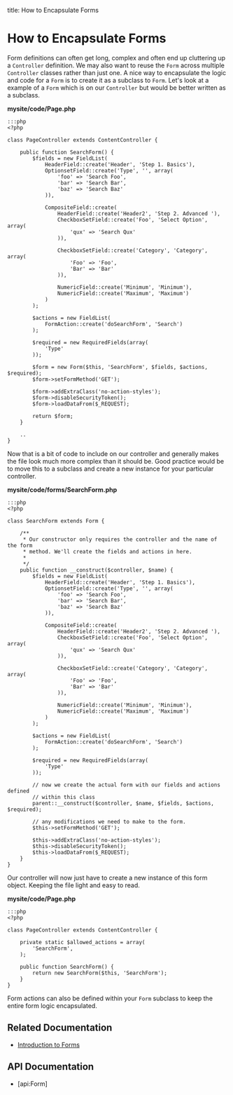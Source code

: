 title: How to Encapsulate Forms

# How to Encapsulate Forms

Form definitions can often get long, complex and often end up cluttering up a `Controller` definition. We may also want
to reuse the `Form` across multiple `Controller` classes rather than just one. A nice way to encapsulate the logic and 
code for a `Form` is to create it as a subclass to `Form`. Let's look at a example of a `Form` which is on our 
`Controller` but would be better written as a subclass.
	
**mysite/code/Page.php**

	:::php
	<?php

	class PageController extends ContentController {
		
		public function SearchForm() {
			$fields = new FieldList(
				HeaderField::create('Header', 'Step 1. Basics'),
				OptionsetField::create('Type', '', array(
					'foo' => 'Search Foo',
					'bar' => 'Search Bar',
					'baz' => 'Search Baz'
				)),

				CompositeField::create(
					HeaderField::create('Header2', 'Step 2. Advanced '),
					CheckboxSetField::create('Foo', 'Select Option', array(
						'qux' => 'Search Qux'
					)),

					CheckboxSetField::create('Category', 'Category', array(
						'Foo' => 'Foo',
						'Bar' => 'Bar'
					)),

					NumericField::create('Minimum', 'Minimum'),
					NumericField::create('Maximum', 'Maximum')
				)
			);
			
			$actions = new FieldList(
				FormAction::create('doSearchForm', 'Search')
			);
			
			$required = new RequiredFields(array(
				'Type'
			));

			$form = new Form($this, 'SearchForm', $fields, $actions, $required);
			$form->setFormMethod('GET');
			
			$form->addExtraClass('no-action-styles');
			$form->disableSecurityToken();
			$form->loadDataFrom($_REQUEST);
		
			return $form;
		}

		..
	}

Now that is a bit of code to include on our controller and generally makes the file look much more complex than it 
should be. Good practice would be to move this to a subclass and create a new instance for your particular controller.

**mysite/code/forms/SearchForm.php**

	:::php
	<?php

	class SearchForm extends Form {

		/**
		 * Our constructor only requires the controller and the name of the form
		 * method. We'll create the fields and actions in here.
		 *
		 */
		public function __construct($controller, $name) {
			$fields = new FieldList(
				HeaderField::create('Header', 'Step 1. Basics'),
				OptionsetField::create('Type', '', array(
					'foo' => 'Search Foo',
					'bar' => 'Search Bar',
					'baz' => 'Search Baz'
				)),

				CompositeField::create(
					HeaderField::create('Header2', 'Step 2. Advanced '),
					CheckboxSetField::create('Foo', 'Select Option', array(
						'qux' => 'Search Qux'
					)),

					CheckboxSetField::create('Category', 'Category', array(
						'Foo' => 'Foo',
						'Bar' => 'Bar'
					)),

					NumericField::create('Minimum', 'Minimum'),
					NumericField::create('Maximum', 'Maximum')
				)
			);
			
			$actions = new FieldList(
				FormAction::create('doSearchForm', 'Search')
			);
			
			$required = new RequiredFields(array(
				'Type'
			));

			// now we create the actual form with our fields and actions defined
			// within this class
			parent::__construct($controller, $name, $fields, $actions, $required);

			// any modifications we need to make to the form.
			$this->setFormMethod('GET');
		
			$this->addExtraClass('no-action-styles');
			$this->disableSecurityToken();
			$this->loadDataFrom($_REQUEST);
		}
	}

Our controller will now just have to create a new instance of this form object. Keeping the file light and easy to read.

**mysite/code/Page.php**

	:::php
	<?php

	class PageController extends ContentController {
		
		private static $allowed_actions = array(
			'SearchForm',
		);
		
		public function SearchForm() {
			return new SearchForm($this, 'SearchForm');
		}
	}

Form actions can also be defined within your `Form` subclass to keep the entire form logic encapsulated.

## Related Documentation

* [Introduction to Forms](../introduction)

## API Documentation

* [api:Form]

